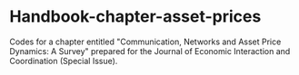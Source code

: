 # Handbook-chapter-asset-prices

Codes for a chapter entitled "Communication, Networks and Asset Price Dynamics: A Survey" prepared for the Journal of Economic Interaction and Coordination (Special Issue).  
